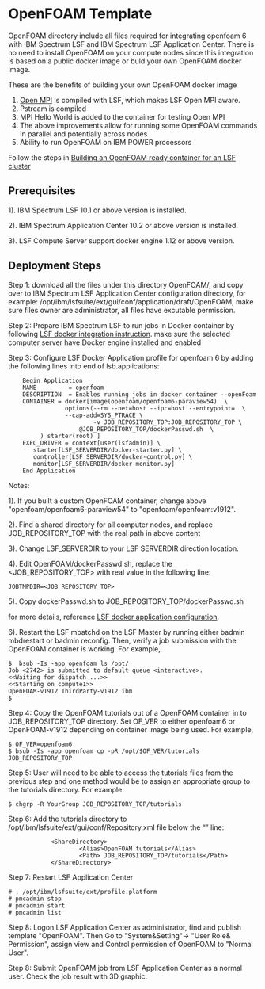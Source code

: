 # OpenFOAM Template
OpenFOAM directory include all files required for integrating openfoam 6 with IBM Spectrum LSF and IBM Spectrum LSF Application Center. There is no need to install OpenFOAM on your compute nodes since this integration is based on a public docker image or buld your own OpenFOAM docker image.

These are the benefits of building your own OpenFOAM docker image
 1) [Open MPI](https://www.open-mpi.org/) is compiled with LSF, which makes LSF Open MPI aware.
 2) Pstream is compiled
 3) MPI Hello World is added to the container for testing Open MPI
 4) The above improvements allow for running some OpenFOAM commands in parallel and potentially across nodes
 5) Ability to run OpenFOAM on IBM POWER processors
 
 Follow the steps in [Building an OpenFOAM ready container for an LSF cluster](
 https://community.ibm.com/community/user/imwuc/blogs/john-welch/2020/02/12/building-an-openfoam-ready-container-for-lsf)


## Prerequisites
1). IBM Spectrum LSF 10.1 or above version is installed.

2). IBM Spectrum Application Center 10.2 or above version is installed.

3). LSF Compute Server support docker engine 1.12 or above version.

## Deployment Steps
Step 1: download all the files under this directory OpenFOAM/,   and copy over to IBM Spectrum LSF Application Center configuration 
        directory, for example:  /opt/ibm/lsfsuite/ext/gui/conf/application/draft/OpenFOAM, make sure files owner are administrator, 
        all files have excutable permission.
        
Step 2: Prepare IBM Spectrum LSF to run jobs in Docker container by following [LSF docker integration instruction]( https://www.ibm.com/support/knowledgecenter/en/SSWRJV_10.1.0/lsf_docker/lsf_docker_prepare.html). make sure the selected computer server have Docker engine installed  and enabled
        
Step 3: Configure LSF Docker Application profile for openfoam 6 by adding the following lines into end of lsb.applications:
        	
        Begin Application
        NAME         = openfoam
        DESCRIPTION  = Enables running jobs in docker container --openFoam
        CONTAINER = docker[image(openfoam/openfoam6-paraview54)  \
                    options(--rm --net=host --ipc=host --entrypoint=  \
		            --cap-add=SYS_PTRACE \
                            -v JOB_REPOSITORY_TOP:JOB_REPOSITORY_TOP \
	                    @JOB_REPOSITORY_TOP/dockerPasswd.sh  \
		     ) starter(root) ]
        EXEC_DRIVER = context[user(lsfadmin)] \
           starter[LSF_SERVERDIR/docker-starter.py] \
           controller[LSF_SERVERDIR/docker-control.py] \
           monitor[LSF_SERVERDIR/docker-monitor.py]
        End Application

 Notes: 
 
 1). If you built a custom OpenFOAM container, change above "openfoam/openfoam6-paraview54" to "openfoam/openfoam:v1912".
 
 2). Find a shared directory for all computer nodes, and replace JOB_REPOSITORY_TOP with the real path in above content 
 
 3). Change LSF_SERVERDIR to your LSF SERVERDIR direction location.
 
 4). Edit OpenFOAM/dockerPasswd.sh, replace the <JOB_REPOSITORY_TOP> with real value in the following line:
 
    JOBTMPDIR=<JOB_REPOSITORY_TOP>
 
 5). Copy dockerPasswd.sh to  JOB_REPOSITORY_TOP/dockerPasswd.sh
	
 for more details, reference [LSF docker application configuration](https://www.ibm.com/support/knowledgecenter/en/SSWRJV_10.1.0/lsf_docker/lsf_docker_config.html). 

 6). Restart the LSF mbatchd on the LSF Master by running either badmin mbdrestart or badmin reconfig. Then, verify a job submission with the OpenFOAM container is working. For example,

    $  bsub -Is -app openfoam ls /opt/
    Job <2742> is submitted to default queue <interactive>.
    <<Waiting for dispatch ...>>
    <<Starting on compute1>>
    OpenFOAM-v1912 ThirdParty-v1912 ibm
    $
    
Step 4: Copy the OpenFOAM tutorials out of a OpenFOAM container in to JOB_REPOSITORY_TOP directory.  Set OF_VER to either openfoam6 or OpenFOAM-v1912 depending on container image being used.   For example,

    $ OF_VER=openfoam6
    $ bsub -Is -app openfoam cp -pR /opt/$OF_VER/tutorials JOB_REPOSITORY_TOP

Step 5: User will need to be able to access the tutorials files from the previous step and one method would be to assign an appropriate group to the tutorials directory.   For example

    $ chgrp -R YourGroup JOB_REPOSITORY_TOP/tutorials

Step 6: Add the tutorials directory to /opt/ibm/lsfsuite/ext/gui/conf/Repository.xml file below the “</Repository>” line:

                <ShareDirectory>
                        <Alias>OpenFOAM tutorials</Alias>
                        <Path> JOB_REPOSITORY_TOP/tutorials</Path>
                </ShareDirectory>

Step 7:	Restart LSF Application Center

    # . /opt/ibm/lsfsuite/ext/profile.platform
    # pmcadmin stop
    # pmcadmin start
    # pmcadmin list

        
Step 8: Logon LSF Application Center as administrator,  find and publish template "OpenFOAM". Then  Go to "System&Setting"-> "User Role& Permission", assign view and Control permission of OpenFOAM to "Normal User".

Step 8: Submit OpenFOAM job from LSF Application Center as a normal user.  Check the job result with 3D graphic.

